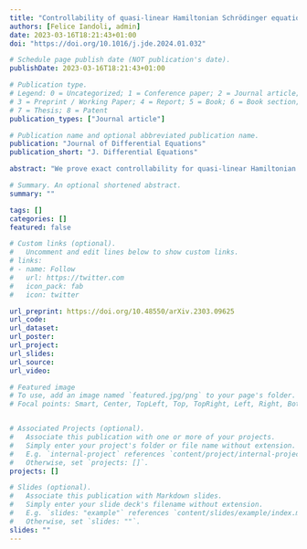 ```yaml
---
title: "Controllability of quasi-linear Hamiltonian Schrödinger equations on tori"
authors: [Felice Iandoli, admin]
date: 2023-03-16T18:21:43+01:00
doi: "https://doi.org/10.1016/j.jde.2024.01.032"

# Schedule page publish date (NOT publication's date).
publishDate: 2023-03-16T18:21:43+01:00

# Publication type.
# Legend: 0 = Uncategorized; 1 = Conference paper; 2 = Journal article;
# 3 = Preprint / Working Paper; 4 = Report; 5 = Book; 6 = Book section;
# 7 = Thesis; 8 = Patent
publication_types: ["Journal article"]

# Publication name and optional abbreviated publication name.
publication: "Journal of Differential Equations"
publication_short: "J. Differential Equations"

abstract: "We prove exact controllability for quasi-linear Hamiltonian Schr¨odinger equations on tori of dimension greater or equal then two. The result holds true for sufficiently small initial conditions satisfying natural minimal regularity assumptions, provided that the region of control satisfies the geometric control condition."

# Summary. An optional shortened abstract.
summary: ""

tags: []
categories: []
featured: false

# Custom links (optional).
#   Uncomment and edit lines below to show custom links.
# links:
# - name: Follow
#   url: https://twitter.com
#   icon_pack: fab
#   icon: twitter

url_preprint: https://doi.org/10.48550/arXiv.2303.09625
url_code:
url_dataset:
url_poster:
url_project:
url_slides:
url_source:
url_video:

# Featured image
# To use, add an image named `featured.jpg/png` to your page's folder. 
# Focal points: Smart, Center, TopLeft, Top, TopRight, Left, Right, BottomLeft, Bottom, BottomRight.


# Associated Projects (optional).
#   Associate this publication with one or more of your projects.
#   Simply enter your project's folder or file name without extension.
#   E.g. `internal-project` references `content/project/internal-project/index.md`.
#   Otherwise, set `projects: []`.
projects: []

# Slides (optional).
#   Associate this publication with Markdown slides.
#   Simply enter your slide deck's filename without extension.
#   E.g. `slides: "example"` references `content/slides/example/index.md`.
#   Otherwise, set `slides: ""`.
slides: ""
---
```

